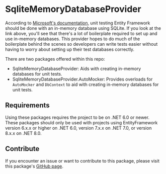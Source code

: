 # SqliteMemoryDatabaseProvider

According to [Microsoft's documentation](https://learn.microsoft.com/en-us/ef/core/testing/testing-without-the-database#sqlite-in-memory), unit testing Entity Framework should be done with an in-memory database using SQLite. If you look at the link above, you'll see that there's a lot of boilerplate required to set up and use in-memory databases. This provider hopes to do much of the boilerplate behind the scenes so developers can write tests easier without having to worry about setting up their test databases correctly.

There are two packages offered within this repo:
- SqliteMemoryDatabaseProvider: Aids with creating in-memory databases for unit tests.
- SqliteMemoryDatabaseProvider.AutoMocker: Provides overloads for `AutoMocker` and `DbContext` to aid with creating in-memory databases for unit tests.

## Requirements

Using these packages requires the project to be on .NET 6.0 or newer. These packages should only be used with projects using EntityFramework version 6.x.x or higher on .NET 6.0, version 7.x.x on .NET 7.0, or version 8.x.x on .NET 8.0.

## Contribute

If you encounter an issue or want to contribute to this package, please visit this package's [GitHub page](https://github.com/Owen-Krueger/SqliteMemoryDatabaseProvider).
